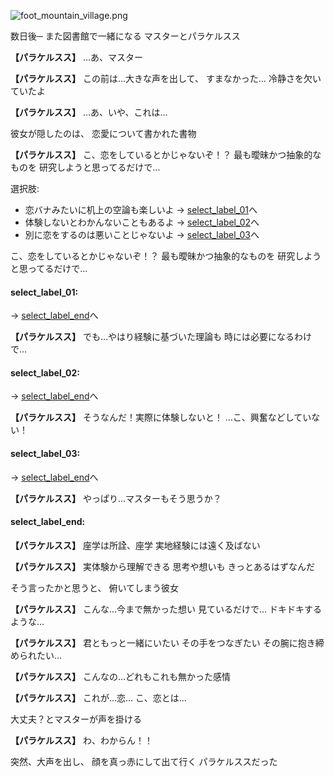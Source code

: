 
![foot_mountain_village.png](../images/backgrounds/foot_mountain_village.png)

数日後─
また図書館で一緒になる
マスターとパラケルスス

**【パラケルスス】**
…あ、マスター

**【パラケルスス】**
この前は…大きな声を出して、
すまなかった…
冷静さを欠いていたよ

**【パラケルスス】**
…あ、いや、これは…

彼女が隠したのは、
恋愛について書かれた書物

**【パラケルスス】**
こ、恋をしているとかじゃないぞ！？
最も曖昧かつ抽象的なものを
研究しようと思ってるだけで…

選択肢:
- 恋バナみたいに机上の空論も楽しいよ → [select_label_01](#select_label_01)へ
- 体験しないとわかんないこともあるよ → [select_label_02](#select_label_02)へ
- 別に恋をするのは悪いことじゃないよ → [select_label_03](#select_label_03)へ

こ、恋をしているとかじゃないぞ！？
最も曖昧かつ抽象的なものを
研究しようと思ってるだけで…

#### select_label_01:
 → [select_label_end](#select_label_end)へ

**【パラケルスス】**
でも…やはり経験に基づいた理論も
時には必要になるわけで…

#### select_label_02:
 → [select_label_end](#select_label_end)へ

**【パラケルスス】**
そうなんだ！実際に体験しないと！
…こ、興奮などしていない！

#### select_label_03:
 → [select_label_end](#select_label_end)へ

**【パラケルスス】**
やっぱり…マスターもそう思うか？

#### select_label_end:

**【パラケルスス】**
座学は所詮、座学
実地経験には遠く及ばない

**【パラケルスス】**
実体験から理解できる
思考や想いも
きっとあるはずなんだ

そう言ったかと思うと、
俯いてしまう彼女

**【パラケルスス】**
こんな…今まで無かった想い
見ているだけで…
ドキドキするような…

**【パラケルスス】**
君ともっと一緒にいたい
その手をつなぎたい
その腕に抱き締められたい…

**【パラケルスス】**
こんなの…どれもこれも無かった感情

**【パラケルスス】**
これが…恋…
こ、恋とは…

大丈夫？とマスターが声を掛ける

**【パラケルスス】**
わ、わからん！！

突然、大声を出し、
顔を真っ赤にして出て行く
パラケルススだった